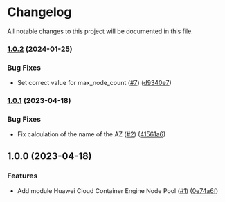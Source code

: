 # Changelog

All notable changes to this project will be documented in this file.

### [1.0.2](https://github.com/cloud-labs-infra/terraform-huaweicloud-cce-node-pool/compare/v1.0.1...v1.0.2) (2024-01-25)


### Bug Fixes

* Set correct value for max_node_count ([#7](https://github.com/cloud-labs-infra/terraform-huaweicloud-cce-node-pool/issues/7)) ([d9340e7](https://github.com/cloud-labs-infra/terraform-huaweicloud-cce-node-pool/commit/d9340e7969fc027c113c89405d204e221bd3c9c6))

### [1.0.1](https://github.com/cloud-labs-infra/terraform-huaweicloud-cce-node-pool/compare/v1.0.0...v1.0.1) (2023-04-18)


### Bug Fixes

* Fix calculation of the name of the AZ ([#2](https://github.com/cloud-labs-infra/terraform-huaweicloud-cce-node-pool/issues/2)) ([41561a6](https://github.com/cloud-labs-infra/terraform-huaweicloud-cce-node-pool/commit/41561a6732675ebc9491bbe8e231b58f2b71b1fb))

## 1.0.0 (2023-04-18)


### Features

* Add module Huawei Cloud Container Engine Node Pool ([#1](https://github.com/cloud-labs-infra/terraform-huaweicloud-cce-node-pool/issues/1)) ([0e74a6f](https://github.com/cloud-labs-infra/terraform-huaweicloud-cce-node-pool/commit/0e74a6fa4a2db512367e1e8080ea52d669055464))
